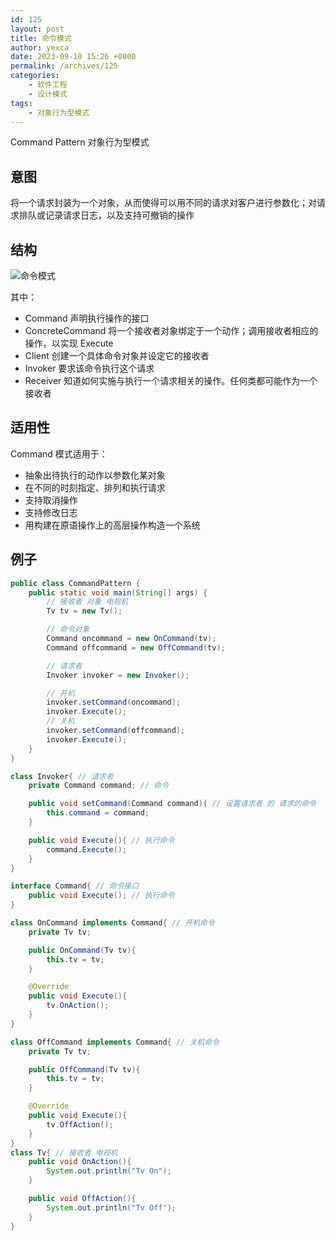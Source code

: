 ```yaml
---
id: 125
layout: post
title: 命令模式
author: yexca
date: 2023-09-10 15:26 +0800
permalink: /archives/125
categories:
    - 软件工程
    - 设计模式
tags:
    - 对象行为型模式
---
```


Command Pattern 对象行为型模式

## 意图

将一个请求封装为一个对象，从而使得可以用不同的请求对客户进行参数化；对请求排队或记录请求日志，以及支持可撤销的操作

## 结构

![命令模式](https://cdn.statically.io/gh/yexca/picx-images-hosting@master/2023/03-设计模式/命令模式.5urjyaqm2mo0.webp)

其中：

* Command 声明执行操作的接口
* ConcreteCommand 将一个接收者对象绑定于一个动作；调用接收者相应的操作，以实现 Execute
* Client 创建一个具体命令对象并设定它的接收者
* Invoker 要求该命令执行这个请求
* Receiver 知道如何实施与执行一个请求相关的操作。任何类都可能作为一个接收者

## 适用性

Command 模式适用于：

* 抽象出待执行的动作以参数化某对象
* 在不同的时刻指定、排列和执行请求
* 支持取消操作
* 支持修改日志
* 用构建在原语操作上的高层操作构造一个系统

## 例子

```java
public class CommandPattern {
    public static void main(String[] args) {
        // 接收者 对象 电视机
        Tv tv = new Tv();

        // 命令对象
        Command oncommand = new OnCommand(tv);
        Command offcommand = new OffCommand(tv);

        // 请求者
        Invoker invoker = new Invoker();

        // 开机
        invoker.setCommand(oncommand);
        invoker.Execute();
        // 关机
        invoker.setCommand(offcommand);
        invoker.Execute();
    }
}

class Invoker{ // 请求者
    private Command command; // 命令

    public void setCommand(Command command){ // 设置请求者 的 请求的命令
        this.command = command;
    }

    public void Execute(){ // 执行命令
        command.Execute();
    }
}

interface Command{ // 命令接口
    public void Execute(); // 执行命令
}

class OnCommand implements Command{ // 开机命令
    private Tv tv;

    public OnCommand(Tv tv){
        this.tv = tv;
    }

    @Override
    public void Execute(){
        tv.OnAction();
    }
}

class OffCommand implements Command{ // 关机命令
    private Tv tv;

    public OffCommand(Tv tv){
        this.tv = tv;
    }

    @Override
    public void Execute(){
        tv.OffAction();
    }
}
class Tv{ // 接收者 电视机
    public void OnAction(){
        System.out.println("Tv On");
    }

    public void OffAction(){
        System.out.println("Tv Off");
    }
}
```


